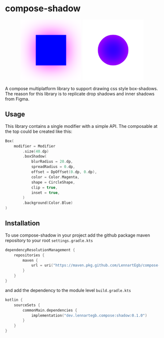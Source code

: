 # compose-shadow

<p align="center">
    <img src="art/shadow.png" alt="shadow" width="200">
    <img src="art/shadow-inset.png" alt="shadow-inset" width="200">
</p>

A compose multiplatform library to support drawing css style box-shadows.
The reason for this library is to replicate drop shadows and inner shadows from Figma.

## Usage

This library contains a single modifier with a simple API. The composable at the top could be created like this:

```kotlin
Box(
    modifier = Modifier
        .size(40.dp)
        .boxShadow(
            blurRadius = 20.dp,
            spreadRadius = 0.dp,
            offset = DpOffset(0.dp, 0.dp),
            color = Color.Magenta,
            shape = CircleShape,
            clip = true,
            inset = true,
        )
        .background(Color.Blue)
)
```

## Installation

To use compose-shadow in your project add the github package maven repository to your root `settings.gradle.kts`

```kotlin
dependencyResolutionManagement {
    repositories {
        maven {
            url = uri("https://maven.pkg.github.com/LennartEgb/compose-shadow")
        }
    }
}
```

and add the dependency to the module level `build.gradle.kts`

```kotlin
kotlin {
    sourceSets {
        commonMain.dependencies {
            implementation("dev.lennartegb.compose:shadow:0.1.0")
        }
    }
}
```
